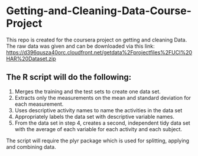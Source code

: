 # Getting-and-Cleaning-Data-Course-Project

This repo is created for the coursera project on getting and cleaning Data. The raw data was given and can be downloaded via this link: https://d396qusza40orc.cloudfront.net/getdata%2Fprojectfiles%2FUCI%20HAR%20Dataset.zip 


## The R script will do the following:

1. Merges the training and the test sets to create one data set.
2. Extracts only the measurements on the mean and standard deviation for each measurement. 
3. Uses descriptive activity names to name the activities in the data set
4. Appropriately labels the data set with descriptive variable names. 
5. From the data set in step 4, creates a second, independent tidy data set with the average of each variable for each activity and each subject.

The script will require the plyr package which is used for splitting, applying and combining data.

